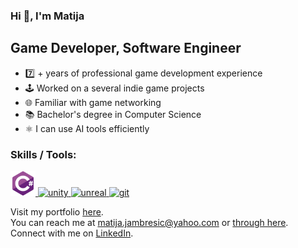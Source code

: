 ### Hi 👋, I'm Matija

## Game Developer, Software Engineer

- 7️⃣ + years of professional game development experience
- 🕹️ Worked on a several indie game projects
- 🌐 Familiar with game networking
- 📚 Bachelor's degree in Computer Science
- ⚛️ I can use AI tools efficiently

<h3 align="left">Skills / Tools:</h3>
<p align="left"> 
  <a href="https://www.w3schools.com/cs/" target="_blank" rel="noreferrer"> 
    <img src="https://raw.githubusercontent.com/devicons/devicon/master/icons/csharp/csharp-original.svg" alt="csharp" width="40" height="40"/> </a> 
  <a href="https://unity.com/" target="_blank" rel="noreferrer"> 
    <img src="https://www.vectorlogo.zone/logos/unity3d/unity3d-icon.svg" alt="unity" width="40" height="40"/> </a> 
  <a href="https://unrealengine.com/" target="_blank" rel="noreferrer"> 
    <img src="https://raw.githubusercontent.com/kenangundogan/fontisto/036b7eca71aab1bef8e6a0518f7329f13ed62f6b/icons/svg/brand/unreal-engine.svg" alt="unreal" width="40" height="40"/> </a>
  <a href="https://git-scm.com/" target="_blank" rel="noreferrer"> 
    <img src="https://www.vectorlogo.zone/logos/git-scm/git-scm-icon.svg" alt="git" width="40" height="40"/> </a> </p>

<p align="left"> 
    Visit my portfolio <a href="https://matyx6.github.io/#/game-projects">here</a>.
    <br>You can reach me at <a href="mailto:matija.jambresic@yahoo.com">matija.jambresic@yahoo.com</a> or <a href="https://matyx6.github.io/#/contact">through here</a>.
  <br>Connect with me on <a href="https://www.linkedin.com/in/matijajambresic/">LinkedIn</a>.
</p>
 

